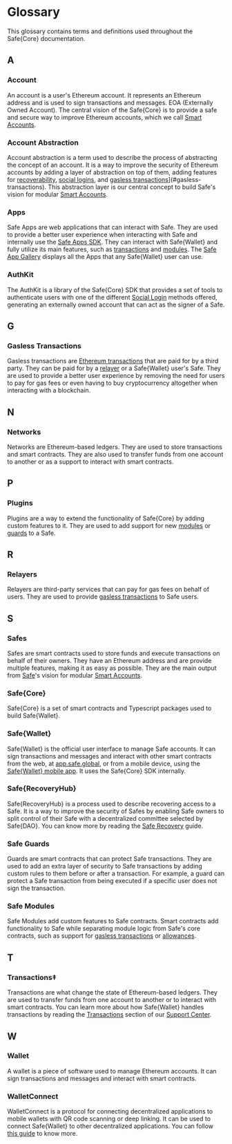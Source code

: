 # Glossary

This glossary contains terms and definitions used throughout the Safe{Core} documentation.

## A

### Account

An account is a user's Ethereum account. It represents an Ethereum address and is used to sign transactions and messages. EOA (Externally Owned Account). The central vision of the Safe{Core} is to provide a safe and secure way to improve Ethereum accounts, which we call [Smart Accounts](#smart-accounts).

### Account Abstraction

Account abstraction is a term used to describe the process of abstracting the concept of an account. It is a way to improve the security of Ethereum accounts by adding a layer of abstraction on top of them, adding features for [recoverability](#recoverability), [social logins](#social-login), and [gasless transactions](#gasless-transactions)](#gasless-transactions). This abstraction layer is our central concept to build Safe's vision for modular [Smart Accounts](#smart-accounts).

### Apps

Safe Apps are web applications that can interact with Safe. They are used to provide a better user experience when interacting with Safe and internally use the [Safe Apps SDK](../safe-apps/README.md). They can interact with Safe{Wallet} and fully utilize its main features, such as [transactions](#transactions) and [modules](#modules). The [Safe App Gallery](https://app.safe.global/apps) displays all the Apps that any Safe{Wallet} user can use.

### AuthKit

The AuthKit is a library of the Safe{Core} SDK that provides a set of tools to authenticate users with one of the different [Social Login](#social-login) methods offered, generating an externally owned account that can act as the signer of a Safe.

## G

### Gasless Transactions

Gasless transactions are [Ethereum transactions](#transactions) that are paid for by a third party. They can be paid for by a [relayer](#relayers) or a Safe{Wallet} user's Safe. They are used to provide a better user experience by removing the need for users to pay for gas fees or even having to buy cryptocurrency altogether when interacting with a blockchain.

## N

### Networks

Networks are Ethereum-based ledgers. They are used to store transactions and smart contracts. They are also used to transfer funds from one account to another or as a support to interact with smart contracts.

## P

### Plugins

Plugins are a way to extend the functionality of Safe{Core} by adding custom features to it. They are used to add support for new [modules](#modules) or [guards](#guards) to a Safe.

## R

### Relayers

Relayers are third-party services that can pay for gas fees on behalf of users. They are used to provide [gasless transactions](#gasless-transactions) to Safe users.

## S

### Safes

Safes are smart contracts used to store funds and execute transactions on behalf of their owners. They have an Ethereum address and are provide multiple features, making it as easy as possible. They are the main output from [Safe](https://safe.global)'s vision for modular [Smart Accounts](#smart-accounts).

### Safe{Core}

Safe{Core} is a set of smart contracts and Typescript packages used to build Safe{Wallet}.

### Safe{Wallet}

Safe{Wallet} is the official user interface to manage Safe accounts. It can sign transactions and messages and interact with other smart contracts from the web, at [app.safe.global](https://app.safe.global), or from a mobile device, using the [Safe{Wallet} mobile app](https://safe.global/wallet). It uses the Safe{Core} SDK internally.

### Safe{RecoveryHub}

Safe{RecoveryHub} is a process used to describe recovering access to a Safe. It is a way to improve the security of Safes by enabling Safe owners to split control of their Safe with a decentralized committee selected by Safe{DAO}. You can know more by reading the [Safe Recovery](https://help.safe.global/en/articles/110656-account-recovery-with-safe-recoveryhub) guide.

### Safe Guards

Guards are smart contracts that can protect Safe transactions. They are used to add an extra layer of security to Safe transactions by adding custom rules to them before or after a transaction. For example, a guard can protect a Safe transaction from being executed if a specific user does not sign the transaction.

### Safe Modules

Safe Modules add custom features to Safe contracts. Smart contracts add functionality to Safe while separating module logic from Safe's core contracts, such as support for [gasless transactions](#gasless-transactions) or [allowances](https://github.com/safe-global/safe-modules/tree/master/allowances).

## T

### Transactions‡

Transactions are what change the state of Ethereum-based ledgers. They are used to transfer funds from one account to another or to interact with smart contracts. You can learn more about how Safe{Wallet} handles transactions by reading the [Transactions](https://help.safe.global/en/collections/9814-transactions) section of our [Support Center](help.safe.global).

## W

### Wallet

A wallet is a piece of software used to manage Ethereum accounts. It can sign transactions and messages and interact with smart contracts.

### WalletConnect

WalletConnect is a protocol for connecting decentralized applications to mobile wallets with QR code scanning or deep linking. It can be used to connect Safe{Wallet} to other decentralized applications. You can follow [this guide](https://help.safe.global/en/articles/108235-how-to-connect-a-safe-to-a-dapp-using-walletconnect) to know more.
